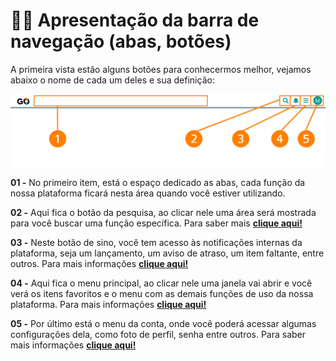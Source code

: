 #  🧑‍🏫 Apresentação da barra de navegação (abas, botões)

A primeira vista estão alguns botões para conhecermos melhor, vejamos abaixo o nome de cada um deles e sua definição:

![](/erp-v2/assets/tela_abas_botoes_inicio.png)

**01 -** No primeiro item, está o espaço dedicado as abas, cada função da nossa plataforma ficará nesta área quando você estiver utilizando.

**02 -** Aqui fica o botão da pesquisa, ao clicar nele uma área será mostrada para você buscar uma função específica. Para saber mais **[clique aqui!](/erp-v2/primeiro_acesso/barra_pesquisa.md)**

**03 -** Neste botão de sino, você tem acesso às notificações internas da plataforma, seja um lançamento, um aviso de atraso, um item faltante, entre outros. Para mais informações **[clique aqui!](/erp-v2/primeiro_acesso/notificacoes_internas.md)**

**04 -** Aqui fica o menu principal, ao clicar nele uma janela vai abrir e você verá os itens favoritos e o menu com as demais funções de uso da nossa plataforma. Para mais informações **[clique aqui!](/erp-v2/primeiro_acesso/menu_principal.md)**

**05 -** Por último está o menu da conta, onde você poderá acessar algumas configurações dela, como foto de perfil, senha entre outros. Para saber mais informações **[clique aqui!](/erp-v2/primeiro_acesso/menu_conta.md)**